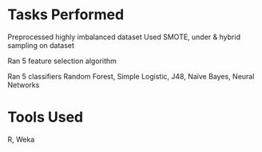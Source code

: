# Tasks Performed

Preprocessed highly imbalanced dataset
Used SMOTE, under & hybrid sampling on dataset

Ran 5 feature selection algorithm

Ran 5 classifiers Random Forest, Simple Logistic, J48, Naïve Bayes, Neural Networks

# Tools Used
R,    Weka

